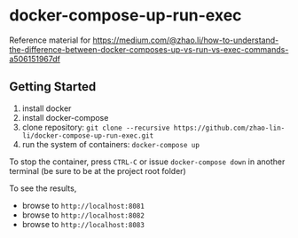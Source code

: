# docker-compose-up-run-exec
Reference material for https://medium.com/@zhao.li/how-to-understand-the-difference-between-docker-composes-up-vs-run-vs-exec-commands-a506151967df

Getting Started
---------------
1. install docker
1. install docker-compose
1. clone repository: `git clone --recursive https://github.com/zhao-lin-li/docker-compose-up-run-exec.git`
1. run the system of containers: `docker-compose up`

To stop the container, press `CTRL-C` or issue `docker-compose down` in another terminal (be sure to be at the project root folder)

To see the results,
* browse to `http://localhost:8081`
* browse to `http://localhost:8082`
* browse to `http://localhost:8083`
